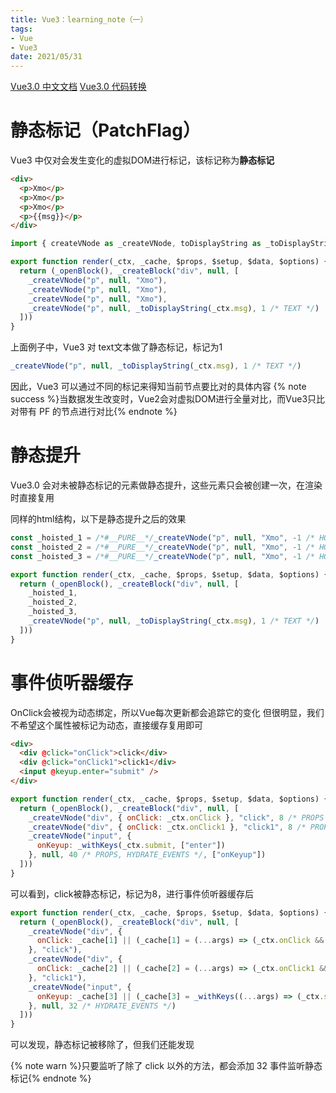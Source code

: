 ```yaml
---
title: Vue3：learning_note（一）
tags:
- Vue
- Vue3
date: 2021/05/31
---
```


[Vue3.0 中文文档](https://v3.cn.vuejs.org/guide/introduction.html)
[Vue3.0 代码转换](https://vue-next-template-explorer.netlify.app/#%7B%22src%22%3A%22%3Cdiv%3E%5Cr%5Cn%20%20%3Cdiv%20%40click%3D%5C%22onClick%5C%22%3Eclick%3C%2Fdiv%3E%5Cr%5Cn%20%20%3Cdiv%20%40click%3D%5C%22onClick1%5C%22%3Eclick1%3C%2Fdiv%3E%5Cr%5Cn%20%20%3Cinput%20%40keyup.enter%3D%5C%22submit%5C%22%20%2F%3E%5Cr%5Cn%3C%2Fdiv%3E%22%2C%22options%22%3A%7B%22mode%22%3A%22module%22%2C%22filename%22%3A%22Foo.vue%22%2C%22prefixIdentifiers%22%3Afalse%2C%22hoistStatic%22%3Atrue%2C%22cacheHandlers%22%3Afalse%2C%22scopeId%22%3Anull%2C%22inline%22%3Afalse%2C%22ssrCssVars%22%3A%22%7B%20color%20%7D%22%2C%22compatConfig%22%3A%7B%22MODE%22%3A3%7D%2C%22whitespace%22%3A%22condense%22%2C%22bindingMetadata%22%3A%7B%22TestComponent%22%3A%22setup%22%2C%22foo%22%3A%22setup%22%2C%22bar%22%3A%22props%22%7D%2C%22optimizeImports%22%3Afalse%7D%7D)

# 静态标记（PatchFlag）
Vue3 中仅对会发生变化的虚拟DOM进行标记，该标记称为**静态标记**
```html
<div>
  <p>Xmo</p>
  <p>Xmo</p>
  <p>Xmo</p>
  <p>{{msg}}</p>
</div>
```
```js
import { createVNode as _createVNode, toDisplayString as _toDisplayString, openBlock as _openBlock, createBlock as _createBlock } from "vue"

export function render(_ctx, _cache, $props, $setup, $data, $options) {
  return (_openBlock(), _createBlock("div", null, [
    _createVNode("p", null, "Xmo"),
    _createVNode("p", null, "Xmo"),
    _createVNode("p", null, "Xmo"),
    _createVNode("p", null, _toDisplayString(_ctx.msg), 1 /* TEXT */)
  ]))
}
```

上面例子中，Vue3 对 text文本做了静态标记，标记为1
```js
_createVNode("p", null, _toDisplayString(_ctx.msg), 1 /* TEXT */)
```

因此，Vue3 可以通过不同的标记来得知当前节点要比对的具体内容
{% note success %}当数据发生改变时，Vue2会对虚拟DOM进行全量对比，而Vue3只比对带有 PF 的节点进行对比{% endnote %}

# 静态提升
Vue3.0 会对未被静态标记的元素做静态提升，这些元素只会被创建一次，在渲染时直接复用

同样的html结构，以下是静态提升之后的效果
```js
const _hoisted_1 = /*#__PURE__*/_createVNode("p", null, "Xmo", -1 /* HOISTED */)
const _hoisted_2 = /*#__PURE__*/_createVNode("p", null, "Xmo", -1 /* HOISTED */)
const _hoisted_3 = /*#__PURE__*/_createVNode("p", null, "Xmo", -1 /* HOISTED */)

export function render(_ctx, _cache, $props, $setup, $data, $options) {
  return (_openBlock(), _createBlock("div", null, [
    _hoisted_1,
    _hoisted_2,
    _hoisted_3,
    _createVNode("p", null, _toDisplayString(_ctx.msg), 1 /* TEXT */)
  ]))
}
```
# 事件侦听器缓存
OnClick会被视为动态绑定，所以Vue每次更新都会追踪它的变化
但很明显，我们不希望这个属性被标记为动态，直接缓存复用即可

```html
<div>
  <div @click="onClick">click</div>
  <div @click="onClick1">click1</div>
  <input @keyup.enter="submit" />
</div>
```
```js
export function render(_ctx, _cache, $props, $setup, $data, $options) {
  return (_openBlock(), _createBlock("div", null, [
    _createVNode("div", { onClick: _ctx.onClick }, "click", 8 /* PROPS */, ["onClick"]),
    _createVNode("div", { onClick: _ctx.onClick1 }, "click1", 8 /* PROPS */, ["onClick"]),
    _createVNode("input", {
      onKeyup: _withKeys(_ctx.submit, ["enter"])
    }, null, 40 /* PROPS, HYDRATE_EVENTS */, ["onKeyup"])
  ]))
}
```
可以看到，click被静态标记，标记为8，进行事件侦听器缓存后
```js
export function render(_ctx, _cache, $props, $setup, $data, $options) {
  return (_openBlock(), _createBlock("div", null, [
    _createVNode("div", {
      onClick: _cache[1] || (_cache[1] = (...args) => (_ctx.onClick && _ctx.onClick(...args)))
    }, "click"),
    _createVNode("div", {
      onClick: _cache[2] || (_cache[2] = (...args) => (_ctx.onClick1 && _ctx.onClick1(...args)))
    }, "click1"),
    _createVNode("input", {
      onKeyup: _cache[3] || (_cache[3] = _withKeys((...args) => (_ctx.submit && _ctx.submit(...args)), ["enter"]))
    }, null, 32 /* HYDRATE_EVENTS */)
  ]))
}
```
可以发现，静态标记被移除了，但我们还能发现

{% note warn %}只要监听了除了 click 以外的方法，都会添加 32 事件监听静态标记{% endnote %}
